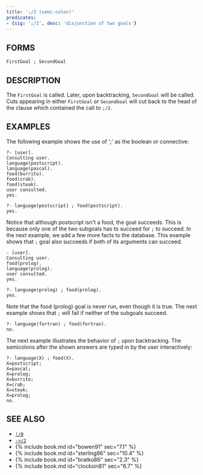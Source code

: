 ```yaml
---
title: ';/2 (semi-colon)'
predicates:
- {sig: ';/2', desc: 'disjunction of two goals'}
---
```


## FORMS

```
FirstGoal ; SecondGoal
```

## DESCRIPTION

The `FirstGoal` is called. Later, upon backtracking, `SecondGoal` will be called. Cuts appearing in either `FirstGoal` or `SecondGoal` will cut back to the head of the clause which contained the call to `;/2`.

## EXAMPLES

The following example shows the use of ';' as the boolean or connective:

```
?- [user].
Consulting user.
language(postscript).
language(pascal).
food(burrito).
food(crab).
food(steak).
user consulted.
yes.

?- language(postscript) ; food(postscript).
yes.
```

Notice that although postscript isn't a food, the goal succeeds. This is because only one of the two subgoals has to succeed for `;` to succeed. In the next example, we add a few more facts to the database. This example shows that `;` goal also succeeds if both of its arguments can succeed.

```
- [user].
Consulting user.
food(prolog).
language(prolog).
user consulted.
yes.

?- language(prolog) ; food(prolog).
yes.
```

Note that the food (prolog) goal is never run, even though it is true. The next example shows that `;` will fail if neither of the subgoals succeed.

```
?- language(fortran) ; food(fortran).
no.
```

The next example illustrates the behavior of `;` upon backtracking. The semicolons after the shown answers are typed in by the user interactively:

```
?- language(X) ; food(X).
X=postscript;
X=pascal;
X=prolog;
X=burrito;
X=crab;
X=steak;
X=prolog;
no.
```


## SEE ALSO

- [`!/0`](cut0.html)
- [`->/2`](arrow2.html)
- {% include book.md id="bowen91"    sec="7.1" %}
- {% include book.md id="sterling86" sec="10.4" %}
- {% include book.md id="bratko86"   sec="2.3" %}
- {% include book.md id="clocksin81" sec="6.7" %}
